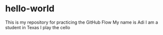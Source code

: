 # hello-world
This is my repository for practicing the GitHub Flow
My name is Adi
I am a student in Texas
I play the cello
